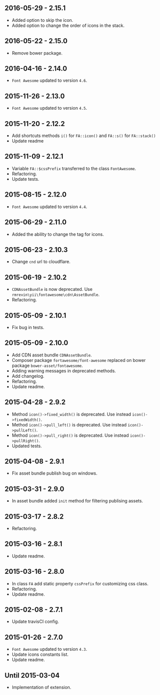 2016-05-29 - 2.15.1
-------------------
* Added option to skip the icon.
* Added option to change the order of icons in the stack.

2016-05-22 - 2.15.0
-------------------
* Remove bower package.

2016-04-16 - 2.14.0
-------------------
* `Font Awesome` updated to version `4.6`.

2015-11-26 - 2.13.0
-------------------
* `Font Awesome` updated to version `4.5`.

2015-11-20 - 2.12.2
-------------------
* Add shortcuts methods `i()` for `FA::icon()` and `FA::s()` for `FA::stack()`
* Update readme

2015-11-09 - 2.12.1
-------------------
* Variable `FA::$cssPrefix` transferred to the class `FontAwesome`.
* Refactoring.
* Update tests.

2015-08-15 - 2.12.0
-------------------
* `Font Awesome` updated to version `4.4`.

2015-06-29 - 2.11.0
-------------------
* Added the ability to change the tag for icons.

2015-06-23 - 2.10.3
-------------------
* Change `cnd` url to cloudflare.

2015-06-19 - 2.10.2
-------------------
* `CDNAssetBundle` is now deprecated. Use `rmrevin\yii\fontawesome\cdn\AssetBundle`.
* Refactoring.

2015-05-09 - 2.10.1
-------------------
* Fix bug in tests.

2015-05-09 - 2.10.0
-------------------
* Add CDN asset bundle `CDNAssetBundle`.
* Composer package `fortawesome/font-awesome` replaced on bower package `bower-asset/fontawesome`.
* Adding warning messages in deprecated methods.
* Add changelog.
* Refactoring.
* Update readme.

2015-04-28 - 2.9.2
------------------
* Method `icon()->fixed_width()` is deprecated. Use instead `icon()->fixedWidth()`.
* Method `icon()->pull_left()` is deprecated. Use instead `icon()->pullLeft()`.
* Method `icon()->pull_right()` is deprecated. Use instead `icon()->pullRight()`.
* Updated tests.

2015-04-08 - 2.9.1
------------------
* Fix asset bundle publish bug on windows.

2015-03-31 - 2.9.0
------------------
* In asset bundle added `init` method for filtering publising assets.

2015-03-17 - 2.8.2
------------------
* Refactoring.

2015-03-16 - 2.8.1
------------------
* Update readme.

2015-03-16 - 2.8.0
------------------
* In class `FA` add static property `cssPrefix` for customizing css class.
* Refactoring.
* Update readme.

2015-02-08 - 2.7.1
------------------
* Update travisCI config.

2015-01-26 - 2.7.0
------------------
* `Font Awesome` updated to version `4.3`.
* Update icons constants list.
* Update readme.

Until 2015-03-04
----------------
* Implementation of extension.